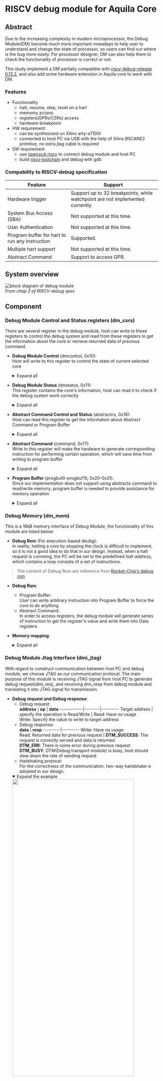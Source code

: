 # RISCV debug module for Aquila Core
## Abstract
Due to the increasing complexity in modern microprocessor, the Debug Module(DM) become much more important nowadays to help user to understand and change the state of processor, so users can find out where is the bug more easily. For processor designer, DM can also help them to check the functionality of processor is correct or not. 

This study implement a DM partially compatible with [riscv-debug-release 0.13.2](https://riscv.org/wp-content/uploads/2019/03/riscv-debug-release.pdf), and also add some hardware extension in Aquila core to work with DM.
### Features
- Functionality
	- halt, resume, step, reset on a hart
	- memomy access 
	- registers(GPRs/CSRs) access
	- hardware breakpoint
- HW requirement 
    - can be synthesized on Xilinx arty-a7100t
    - connected to host PC via USB with the help of Xilinx BSCANE2 primitive, no extra jtag cable is required
- SW requirement
    - use [openocd-riscv](https://github.com/riscv-collab/riscv-openocd) to connect debug module and host PC
    - build [riscv-toolchain](https://github.com/riscv-collab/riscv-gnu-toolchain/tree/master) and debug with gdb

### Compability to RISCV-debug specification
**Feature**                            | **Support**
-------------------------------------- | --------------------------------------------------------------------------------------
Hardware trigger        | Support up to 32 breakpoints, while watchpoint are not implemented currently.
System Bus Access (SBA)  | Not supported at this time.
User Authentication | Not supported at this time.
Program buffer for hart to run any instruction | Supported.
Multiple hart support | Not supported at this time.
Abstract Command | Support to access GPR.

## System overview
![block diagram of debug module](./doc/Block_diagram.png)
<br>
*From chap 2 of RISCV-debug spec*

## Component

### Debug Module Control and Status registers (dm_csrs)

There are several register in the debug module, host can write to these registers to control the debug system and read from these registers to get the information about the core or retrieve returned data of previous command.

- **Debug Module Control** (dmcontrol, 0x10): <br> Host will write to this register to control the state of current selected core<details><summary>Expand all</summary>
    
    **Field** | **Access** | **Usage**
    ----------|------------|----------
    haltreq | W | Write to this field to halt the core
    resumereq | W | Write to this field to resume a halted core
    ndmreset | W/R | Write to this field to reset the system except for the debug module
    dmactive | W/R | Write 1 to this field to indicate the debug module is activated
</details>

- **Debug Module Status** (dmstatus, 0x11):<br>This register contains the core's information, host can read it to check if the debug system work correctly<details><summary>Expand all</summary>

    **Field** | **Access** | **Usage** 
    ----------|------------|-----------
    all/anyhavereset | R | Read from this field to check if the core reset correctly
    all/anyresumeack | R | Read from this field to check if the last resume request have been acked by the debug module
    all/anyrunning | R | Read from this field to check if the core are running(not in debug mode)
    all/anyhalted | R | Read from this field to check if the core are in debug mode
</details>

- **Abstract Command Control and Status** (abstractcs, 0x16):<br>Host can read this register to get the information about Abstract Command or Program Buffer<details><summary>Expand all</summary>

    **Field** | **Access** | **Usage** 
    ----------|------------|-----------
    progbufsize | R | The size of program buffef, which is 8 in our implementation
    busy | R | This bit will be set when the anstract command is running on the core
    cmderr | R/W1C | 0 (None): no error<br>1 (busy): debug module is executing abstract command<br>2 (not support): the given abstract command is not supported<br>4 (halt/resume): the command can't be executed due to the incorrect state of the core
    datacount | R | The size of data register, which is 2 in our implementation
</details>

- **Abstract Command** (command, 0x17):<br>Write to this register will make the hardware to generate corresponding instruction for performing certain operation, which will save time from writing to program buffer<details><summary>Expand all</summary>

    **Field** | **Access** | **Usage**
    ----------|------------|-----------
    cmdtype | W | 1. Access Register: Read/Write to CSR or GPR<br>2.Quick Access: Not implemented
    control | W | Specify the operation on choosen register
</details>

- **Program Buffer** (progbuf0-progbuf15, 0x20-0x2f):<br>Since our implementation does not support using abstracts command to read/write memory, program buffer is needed to provide assistance for memory operation<details><summary>Expand all</summary>

    **Field** | **Access** | **Usage**
    ----------|------------|-----------
    data | W | Write instructions to these registers to make the core to run any instructions
</details>

### Debug Memory (dm_mem)

This is a 16kB memory interface of Debug Module, the functionality of this module are listed below:
- **Debug Rom** (For execution-based deubg):<br>In reality, halting a core by stopping the clock is difficult to implement, so it is not a good idea to do that in our design. Instead, when a halt request is comming, the PC will be set to the predefined *halt address*, which contains a loop consists of a set of instructions. 
> The content of Debug Rom are reference from [Rocket-Chip's debug rom](https://github.com/chipsalliance/rocket-chip/blob/master/scripts/debug_rom/debug_rom_nonzero.S)
- **Debug Ram**:
    - Program Buffer:<br>User can write arbitrary instruction into Program Buffer to force the core to do anything.
    - Abstract Command:<br>In order to access registers, the debug module will generate series of instruction to get the register's value and write them into Data registers.
- **Memory mapping**:<details><summary>Expand all</summary>

    **Address** | **Description** 
    ------------|-----------------
    0x000-0x0ff | unused
    0x100 | **Halted**, core will write to this address to comfirm it is halted
    0x108 | **Going**, core will write to this address to comfirm it is executing some command
    0x110 | **Resuming**, core will write to this address to comfirm it is resuming
    0x330 | **whereto**, core will jump to this address whenever the abstract command or program buffer are set correctly, and the instruction at this address will decide where to jump to(Abstract Command or Program Buffer)
    0x338-0x35f | **Abstract Command**
    0x360-0x37f | **Program Buffer**
    0x380-0x388 | **Data**, host can read returned data from this address
    0x800-0x1000 | **Debug Rom**, as described as above
    0x800 | **Halt Address**, core will jump to here when it is requested to halt
    0x808 | **Resume Address**, core will jumpt to here when it is requedted to resume

</details>

### Debug Module Jtag Interface (dmi_jtag)
With regard to construct communication between host PC and debug module, we choose JTAG as our communication protocal. The main purpose of this module is receiving JTAG signal from host PC to generate debug request(dmi_req), and receiving dmi_resp from debug module and translating it into JTAG signal for transmission.

- **Debug request and Debug response**:
    - Debug request:<br>
        **address** | **op** | **data** 
        ------------|--------|---------
        Target address | specify the operation is Read/Write | Read: Have no usage<br> Write: Specify the value to write to target address
    - Debug response:<br>
        **data** | **resp** 
        ---------|---------
        Write: Have no usage<br>Read: Returned data for previous request | **DTM_SUCCESS**: The request is correctly served and data is returned<br>**DTM_ERR**: There is some error during previous request<br>**DTM_BUSY**: DTM(Debug transport module) is busy, host should slow down the rate of sending request
    - Hadshaking protocal:<br>
        For the correctness of the communication, two-way handshake is adopted in our design.
    <details open="true"><summary>Expand the example</summary>
    <img style="width:max(400px, 50%);" src = "./doc/dmi_protocol.png"><br>
    this fiqure is download from <a href = https://github.com/pulp-platform/riscv-dbg/tree/master/doc>pulp-debug-system</a>
    </details>
- **Debug Transport Module**:
    - JTAG-Protocol [(IEEE standard for JTAG)](https://ieeexplore.ieee.org/stamp/stamp.jsp?tp=&arnumber=6515989):<br>
      Since Xilinx FPGA adopt USB-JTAG as a bridge for sending bitstream and gathering waveform captured by ILA(Integrated Logic Anylyzer), choosing USB-JTAG can prevent our design from adding extra cable.
      ![JTAG FSM diagram](./doc/JTAG-TAP-Controller.png)
    - JTAG-TAP(JTAG-Test Access Port):<br>
      Xilinx provide [BSCANE2](https://docs.amd.com/r/2021.1-English/ug953-vivado-7series-libraries/BSCANE2) primitive for user to access USB-JTAG directly, they will form a daisy-chain if there are more than one BSCANE2 are instantiated. We use two BSCANE2 primative to avoid the higher complexity of using tunnel mode as discussed in [this issue](https://github.com/openhwgroup/core-v-mcu/issues/117#issuecomment-826280883).
    - Debug Transport Module CSR(dtmcs):<br>
      A register contain the current state information about DTM 
- **Clock-Domain-Crossing module**:<br>
    The Aquila core and Debug Module work in the same clock domain, but the host may construct JTAG connection with clock rate which is different from the core's, so a CDC module is neccessary for host and core to prevent occurence of errors.
> The CDC module is download from the [PULP's project](https://github.com/pulp-platform/riscv-dbg/blob/master/src/dmi_cdc.sv), not designed by myself.

## Changes in Aquila Core
For the Aquila Core to be compatible with our Debug Module implementation, some minimized and essential changes should be apply to the original aquila core.
- CSR_file:<br>
[RISC-V debug spec](chrome-extension://efaidnbmnnnibpcajpcglclefindmkaj/https://riscv.org/wp-content/uploads/2019/03/riscv-debug-release.pdf) defines several CSRs for supporting debug and they are listed below.
    - Core Debug Registers:<br>
        The following registers help the debug system work correctly.
        **Address** | **Name** | **Usage** 
        ------------|----------|-----------
        0x7B0 | dcsr | Stores the configuration of debug setting and status
        0x7B1 | dpc | Save the next PC before trapped into debug mode for resuming to correct address
        0x7B2 | dscratch0 | For debug module to store arbitrary information
        0x7B3 | dscratch1 | For debug module to store arbitrary information
    - Trigger Module:<br>
        The following registers are extension that support adding **hardware-assist breakpoint**
        **Address** | **Name** | **Usage**
        ------------|----------|----------
        0x7a0 | tselect | **Trigger Select**, write trigger number to this register to select which trigger to operating on
        0x7a1 | tdata1 | **Trigger data 1**, the higher 4 bits specify the type of trigger selected by tselect, which is hardwired to 2, indicating that the trigger is match control.
        0x7a1 | mcontrol | **Match Control**, this is the lower bits of the register, specify the function of selected trigger. Ex: trap into debug mode before/after instruction execution, trigger is activated in User/Machine/Debug mode, match condition is ==/>=/<=, etc.
        0x7a12 | tdata2 | **Match Value**, this register store the breakpoint address of selected trigger, when the PC in fetch stage match the value in this register, the trigger_match signal will be set, so the core can halt when that instruction being executed.
- Decode stage:<br>
    Add some logic to support decoding of risc-v instructions and integrate dret into system jump.
    **Instruction** | **Description**
    ----------------|----------------
    ebreak | User mode: Trap into debug mode. <br> Machine mode: Do nothing. <br> Debug mode: Jump to Haltaddress.
    dret | User mode: Do nothing.<br>Machine mode: Do nothing.<br>Debug mode: Jump to dpc.
- Program Counter:<br>
    Set PC to haltaddress when following event occur
    - External debug request
    - Execuction of ebreak instruction
    - Trigger match
- Debug Controller:<br>
    The main module to control the debug state of Aquila core.
    - State transtion of debug system:
    <img src="./doc/FSM_debug_controller_0.svg">
    - Determine the cause of debug by priority
        1. Breakpoint match.
        2. External debug request.
        3. Stepping.
- Core Top:<br>
    - Determine the value of dpc to store from the cause of debug
    - Connect signals of debug_controller to other modules